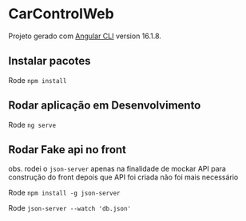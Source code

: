 # CarControlWeb

Projeto gerado com [Angular CLI](https://github.com/angular/angular-cli) version 16.1.8.

## Instalar pacotes

Rode `npm install`

## Rodar aplicação em Desenvolvimento

Rode `ng serve`

## Rodar Fake api no front

obs. rodei o `json-server` apenas na finalidade de mockar API para construção do front depois que API foi criada não foi mais necessário

Rode `npm install -g json-server`

Rode `json-server --watch 'db.json'`
